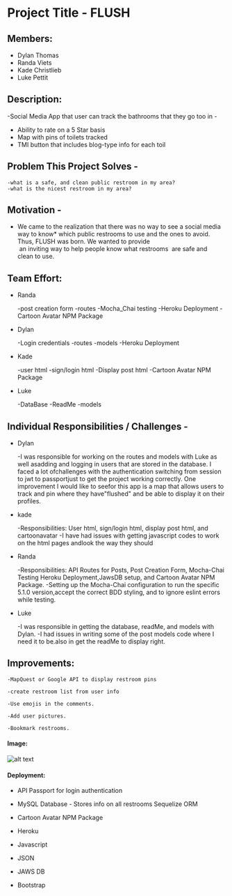 # **Project Title - FLUSH**

## Members: 

* Dylan Thomas
* Randa Viets
* Kade Christlieb
* Luke Pettit

## Description: 

-Social Media App that user can track the bathrooms that they go too in -
* Ability to rate on a 5 Star basis
* Map with pins of toilets tracked
* TMI button that includes blog-type info for each toil

## Problem This Project Solves -

    -what is a safe, and clean public restroom in my area?
    -what is the nicest restroom in my area?

## Motivation -

* We came to the realization that there was no way to see a social media way to know* which public restrooms to use and the ones to avoid. 	
	Thus, FLUSH was born. We wanted to provide 
 an inviting way to help people know what restrooms 
are safe and clean to use.

## Team Effort:

* Randa 

    -post creation form
    -routes
    -Mocha_Chai testing
    -Heroku Deployment
    -Cartoon Avatar NPM Package

* Dylan

    -Login credentials
    -routes
    -models
    -Heroku Deployment

* Kade

    -user html
    -sign/login html
    -Display post html
        -Cartoon Avatar NPM Package

* Luke

    -DataBase
    -ReadMe
    -models

## Individual Responsibilities / Challenges - 

* Dylan

    -I was responsible for working on the routes and models with Luke as well asadding and logging in users that are stored in the database.  I faced a lot ofchallenges with the authentication switching from session to jwt to passportjust to get the project working correctly.  One improvement I would like to seefor this app is a map that allows users to track and pin where they have"flushed" and be able to display it on their profiles.
    
* kade

    -Responsibilities: User html, sign/login html, display post html, and cartoonavatar
    -I have had issues with getting javascript codes to work on the html pages andlook the way they should

* Randa

    -Responsibilities: API Routes for Posts, Post Creation Form, Mocha-Chai Testing Heroku Deployment,JawsDB   setup, and Cartoon Avatar NPM Package.
    -Setting up the Mocha-Chai configuration to run the specific 5.1.0 version,accept the correct BDD styling, and to ignore eslint errors while testing.
    
* Luke

    -I was responsible in getting the database, readMe, and models with Dylan.
    -I had issues in writing some of the post models code where I need it to be.also in get the readMe to display right. 
        
     
## Improvements:

    -MapQuest or Google API to display restroom pins

    -create restroom list from user info

    -Use emojis in the comments.

    -Add user pictures.

    -Bookmark restrooms.

#### Image:

![alt text]()

#### Deployment:

* API Passport for login authentication
        
* MySQL Database - Stores info on all restrooms Sequelize ORM
    
* Cartoon Avatar NPM Package

* Heroku

* Javascript

* JSON

* JAWS DB
    
* Bootstrap



    

  
